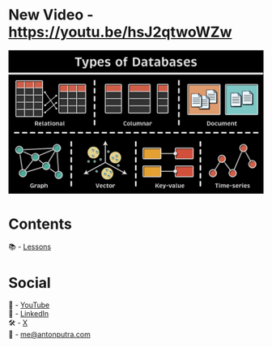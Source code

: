 # New Video - https://youtu.be/hsJ2qtwoWZw

[<img src="assets/183.png?raw=true">](https://youtu.be/VfcRxtBKI54)

# Contents

📚 - [Lessons](docs/contents.md)

# Social

🎥 - [YouTube](https://www.youtube.com/c/AntonPutra)  
💼 - [LinkedIn](https://www.linkedin.com/in/anton-putra)  
🛠️ - [X](https://x.com/antonvputra)  
📨 - me@antonputra.com  

